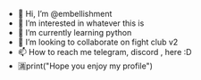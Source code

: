 - 👋 Hi, I’m @embellishment
- 👀 I’m interested in whatever this is
- 🌱 I’m currently learning python
- 💞️ I’m looking to collaborate on fight club v2
- 📫 How to reach me telegram, discord , here :D
- 🈵print("Hope you enjoy my profile")
<!---
embellishment/embellishment is a ✨ special ✨ repository because its `README.md` (this file) appears on your GitHub profile.
You can click the Preview link to take a look at your changes.
--->
